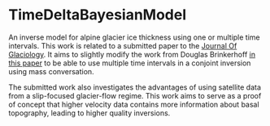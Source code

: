 # TimeDeltaBayesianModel
An inverse model for alpine glacier ice thickness using one or multiple time intervals.
This work is related to a submitted paper to the [Journal Of Glaciology](https://www.cambridge.org/core/journals/journal-of-glaciology). 
It aims to slightly modify the work from Douglas Brinkerhoff [in this paper](https://www.frontiersin.org/articles/10.3389/feart.2016.00008/full) 
to be able to use multiple time intervals in a conjoint inversion using mass conversation.
<p>
The submitted work also investigates the advantages of using satellite data from a slip-focused glacier-flow regime. 
This work aims to serve as a proof of concept that higher velocity data contains more information about basal topography, leading to higher quality inversions. 


